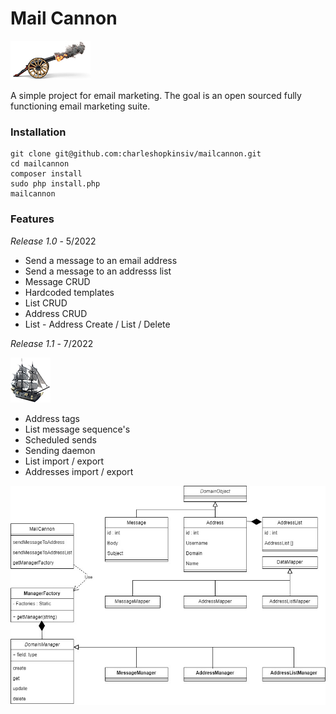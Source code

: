 # Mail Cannon
![UML Class Diagram](https://raw.githubusercontent.com/charleshopkinsiv/mailcannon/main/public/img/cannon.jpg)

A simple project for email marketing. The goal is an open sourced fully functioning email marketing suite.


### Installation

```
git clone git@github.com:charleshopkinsiv/mailcannon.git
cd mailcannon
composer install
sudo php install.php
mailcannon
```


### Features

*Release 1.0* - 5/2022
* Send a message to an email address
* Send a message to an addresss list
* Message CRUD
* Hardcoded templates
* List CRUD
* Address CRUD
* List - Address Create / List / Delete

*Release 1.1* - 7/2022

![UML Class Diagram](https://raw.githubusercontent.com/charleshopkinsiv/mailcannon/main/public/img/galleon.jpg)

* Address tags
* List message sequence's
* Scheduled sends
* Sending daemon
* List import / export
* Addresses import / export


![UML Class Diagram](https://raw.githubusercontent.com/charleshopkinsiv/mailcannon/main/public/img/uml.jpg)
